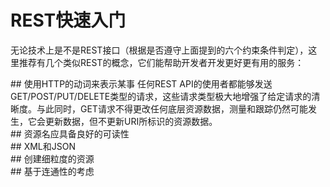 # REST快速入门
无论技术上是不是REST接口（根据是否遵守上面提到的六个约束条件判定），这里推荐有几个类似REST的概念，它们能帮助开发者开发更好更有用的服务：  

<div id="Use_HTTP_Verbs_to_Mean_Something"></div>
## 使用HTTP的动词来表示某事
任何REST API的使用者都能够发送GET/POST/PUT/DELETE类型的请求，这些请求类型极大地增强了给定请求的清晰度。与此同时，GET请求不得更改任何底层资源数据，测量和跟踪仍然可能发生，它会更新数据，但不更新URI所标识的资源数据。  

<div id="Sensible_Resource_Names"></div>
## 资源名应具备良好的可读性
<div id="XML_and_JSON"></div>
## XML和JSON
<div id="Create_Fine_Grained_Resources"></div>
## 创建细粒度的资源
<div id="Consider_Connectedness"></div>
## 基于连通性的考虑